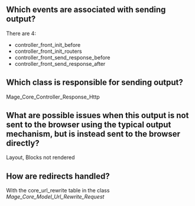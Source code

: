 ## Which events are associated with sending output?

There are 4:

- controller_front_init_before
- controller_front_init_routers
- controller_front_send_response_before
- controller_front_send_response_after


## Which class is responsible for sending output?

Mage_Core_Controller_Response_Http

## What are possible issues when this output is not sent to the browser using the typical output mechanism, but is instead sent to the browser directly?

Layout, Blocks not rendered


## How are redirects handled?

With the core_url_rewrite table in the class *Mage_Core_Model_Url_Rewrite_Request*

